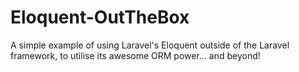 # Eloquent-OutTheBox
A simple example of using Laravel's Eloquent outside of the Laravel framework, to utilise its awesome ORM power... and beyond!  
